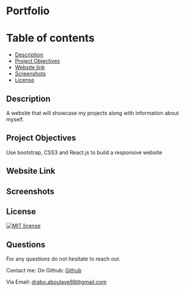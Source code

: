 # Portfolio

  # Table of contents
  * [Description](#description)
  * [Project Objectives](#ProjectObjectives)
  * [Website link](#websitelink)
  * [Screenshots](#screenshots)
  * [License](#license)

  ## Description
  A website that will showcase my projects along with information about myself.

  ## Project Objectives
  Use bootstrap, CSS3 and React.js to build a responsive website

  ## Website Link
  
  ## Screenshots


  ## License
  [![MIT license](https://img.shields.io/badge/License-MIT-blue.svg)](https://lbesson.mit-license.org/)
  
  ## Questions
  For any questions do not hesitate to reach out. 

  Contact me:
   On Github: [Github](https://github.com/Drabis/)

  Via Email: drabo.aboulaye88@gmail.com

